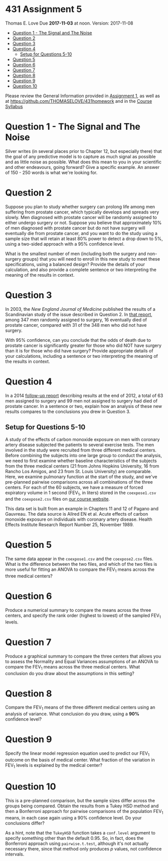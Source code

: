 431 Assignment 5
================
Thomas E. Love
Due **2017-11-03** at noon. Version: 2017-11-08

-   [Question 1 - The Signal and The Noise](#question-1---the-signal-and-the-noise)
-   [Question 2](#question-2)
-   [Question 3](#question-3)
-   [Question 4](#question-4)
    -   [Setup for Questions 5-10](#setup-for-questions-5-10)
-   [Question 5](#question-5)
-   [Question 6](#question-6)
-   [Question 7](#question-7)
-   [Question 8](#question-8)
-   [Question 9](#question-9)
-   [Question 10](#question-10)

Please review the General Information provided in [Assignment 1](https://github.com/THOMASELOVE/431homework/blob/master/431-2017_assignment-1.md), as well as at <https://github.com/THOMASELOVE/431homework> and in the [Course Syllabus](https://thomaselove.github.io/431syllabus/)

Question 1 - The Signal and The Noise
=====================================

Silver writes (in several places prior to Chapter 12, but especially there) that the goal of any predictive model is to capture as much signal as possible and as little noise as possible. What does this mean to you in your scientific and other endeavours, going forward? Give a specific example. An answer of 150 - 250 words is what we're looking for.

Question 2
==========

Suppose you plan to study whether surgery can prolong life among men suffering from prostate cancer, which typically develops and spreads very slowly. Men diagnosed with prostate cancer will be randomly assigned to either undergo surgery or not. Suppose you believe that approximately 10% of men diagnosed with prostate cancer but do not have surgery will eventually die from prostate cancer, and you want to do the study using a sample size that will retain at least 80% power to detect a drop down to 5%, using a two-sided approach with a 95% confidence level.

What is the smallest number of men (including both the surgery and non-surgery groups) that you will need to enroll in this new study to meet these specifications, using a balanced design? Provide the details of your calculation, and also provide a complete sentence or two interpreting the meaning of the results in context.

Question 3
==========

In 2003, the *New England Journal of Medicine* published the results of a Scandinavian study of the issue described in Question 2. In [that report](http://www.nejm.org/doi/10.1056/NEJMoa012794), among 347 men randomly assigned to surgery, 16 eventually died of prostate cancer, compared with 31 of the 348 men who did not have surgery.

With 95% confidence, can you conclude that the odds of death due to prostate cancer is significantly greater for those who did NOT have surgery than it is for those who did have surgery? Provide appropriate details of your calculations, including a sentence or two interpreting the meaning of the results in context.

Question 4
==========

In a 2014 [follow-up report](http://www.nejm.org/doi/full/10.1056/NEJMoa1311593#t=article) describing results at the end of 2012, a total of 63 men assigned to surgery and 99 men not assigned to surgery had died of prostate cancer. In a sentence or two, explain how an analysis of these new results compares to the conclusions you drew in Question 3.

Setup for Questions 5-10
------------------------

A study of the effects of carbon monoxide exposure on men with coronary artery disease subjected the patients to several exercise tests. The men involved in the study were recruited from three different medical centers. Before combining the subjects into one large group to conduct the analysis, we need to first examine whether baseline characteristics of the subjects from the three medical centers (21 from Johns Hopkins University, 16 from Rancho Los Amigos, and 23 from St. Louis University) are comparable. Here, we examine pulmonary function at the start of the study, and we've pre-planned pairwise comparisons across all combinations of the three centers. For each of the 60 subjects, we have a measure of forced expiratory volume in 1 second (FEV<sub>1</sub>, in liters) stored in the `coexpose1.csv` and the `coexpose2.csv` files on [our course website](https://github.com/THOMASELOVE/431homework/tree/master/HW5).

This data set is built from an example in Chapters 11 and 12 of Pagano and Gauvreau. The data source is Allred EN et al. Acute effects of carbon monoxide exposure on individuals with coronary artery disease. Health Effects Institute Research Report Number 25, November 1989.

Question 5
==========

The same data appear in the `coexpose1.csv` and the `coexpose2.csv` files. What is the difference between the two files, and which of the two files is more useful for fitting an ANOVA to compare the FEV<sub>1</sub> means across the three medical centers?

Question 6
==========

Produce a numerical summary to compare the means across the three centers, and specify the rank order (highest to lowest) of the sampled FEV<sub>1</sub> levels.

Question 7
==========

Produce a graphical summary to compare the three centers that allows you to assess the Normality and Equal Variances assumptions of an ANOVA to compare the FEV<sub>1</sub> means across the three medical centers. What conclusion do you draw about the assumptions in this setting?

Question 8
==========

Compare the FEV<sub>1</sub> means of the three different medical centers using an analysis of variance. What conclusion do you draw, using a **90%** confidence level?

Question 9
==========

Specify the linear model regression equation used to predict our FEV<sub>1</sub> outcome on the basis of medical center. What fraction of the variation in FEV<sub>1</sub> levels is explained by the medical center?

Question 10
===========

This is a pre-planned comparison, but the sample sizes differ across the groups being compared. Obtain the results from a Tukey HSD method and then a Bonferroni approach for pairwise comparisons of the population FEV<sub>1</sub> means, in each case again using a 90% confidence level. Do your conclusions differ?

As a hint, note that the `TukeyHSD` function takes a `conf.level` argument to specify something other than the default 0.95. So, in fact, does the Bonferroni approach using `pairwise.t.test`, although it's not actually necessary there, since that method only produces *p* values, not confidence intervals.
